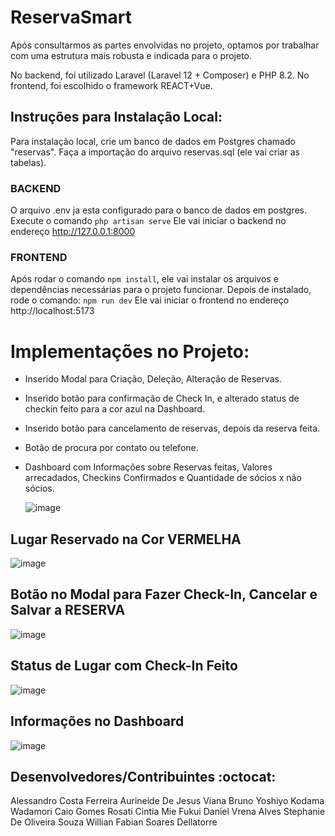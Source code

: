 # ReservaSmart

Após consultarmos as partes envolvidas no projeto, optamos por trabalhar com uma estrutura mais robusta e indicada para o projeto.

No backend, foi utilizado Laravel (Laravel 12 + Composer) e PHP 8.2.
No frontend, foi escolhido o framework REACT+Vue.


## Instruções para Instalação Local:
Para instalação local, crie um banco de dados em Postgres chamado "reservas".
Faça a importação do arquivo reservas.sql (ele vai criar as tabelas).


### BACKEND
O arquivo .env ja esta configurado para o banco de dados em postgres. 
Execute o comando `php artisan serve`
Ele vai iniciar o backend no endereço http://127.0.0.1:8000

### FRONTEND 
Após rodar o comando `npm install`, ele vai instalar os arquivos e dependências necessárias para o projeto funcionar.
Depois de instalado, rode o comando: `npm run dev` 
Ele vai iniciar o frontend no endereço http://localhost:5173 

# Implementações no Projeto:
- Inserido Modal para Criação, Deleção, Alteração de Reservas.
- Inserido botão para confirmação de Check In, e alterado status de checkin feito para a cor azul na Dashboard.
- Inserido botão para cancelamento de reservas, depois da reserva feita.
- Botão de procura por contato ou telefone.
- Dashboard com Informações sobre Reservas feitas, Valores arrecadados, Checkins Confirmados e Quantidade de sócios x não sócios.

  ![image](https://github.com/user-attachments/assets/a2cb62b7-5a9a-47c4-af66-6c6ae07362af)


## Lugar Reservado na Cor VERMELHA

![image](https://github.com/user-attachments/assets/d6a09c27-bdcb-42c1-b774-9aca099750c5)


## Botão no Modal para Fazer Check-In, Cancelar e Salvar a RESERVA

![image](https://github.com/user-attachments/assets/35e78a7f-e099-4d9b-b1c8-6ff9cc0bfb69)


## Status de Lugar com Check-In Feito 

![image](https://github.com/user-attachments/assets/af11755b-ea49-4888-87e9-9fa6a8062fde)


## Informações no Dashboard

![image](https://github.com/user-attachments/assets/34ac4468-d598-4190-8e61-e61f862c3dd9)

## Desenvolvedores/Contribuintes :octocat:
Alessandro Costa Ferreira 
Aurineide De Jesus Viana
Bruno Yoshiyo Kodama Wadamori 
Caio Gomes Rosati
Cintia Mie Fukui 
Daniel Vrena Alves
Stephanie De Oliveira Souza 
Willian Fabian Soares Dellatorre

